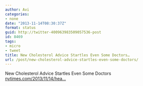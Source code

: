 ```yaml
---
author: Avi
categories:
- none
date: "2013-11-14T08:30:37Z"
format: status
guid: http://twitter-400963983509057536-post
id: 8469
tags:
- micro
- tweet
title: New Cholesterol Advice Startles Even Some Doctors…
url: /post/new-cholesterol-advice-startles-even-some-doctors/
---
```

New Cholesterol Advice Startles Even Some Doctors [nytimes.com/2013/11/14/hea…](http://www.nytimes.com/2013/11/14/health/new-cholesterol-advice-startles-even-some-doctors.html?_r=0)
